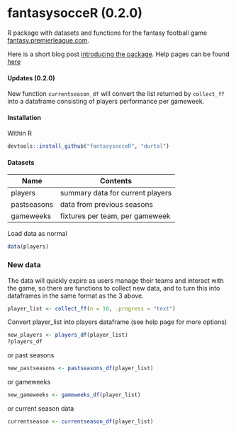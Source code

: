 fantasysocceR (0.2.0)
=============

R package with datasets and functions for the fantasy football game [fantasy.premierleague.com](http://fantasy.premierleague.com/).

Here is a short blog post [introducing the package](http://durtal.github.io/blog/r-package-fantasysocceR.html).  Help pages can be found [here](http://durtal.github.io/fantasysocceR/)

#### Updates (0.2.0)
New function `currentseason_df` will convert the list returned by ` collect_ff ` into a dataframe consisting of players performance per gameweek.

#### Installation
Within R
```R
devtools::install_github("fantasysocceR", "durtal")
```

#### Datasets
Name | Contents
-----|--------
players| summary data for current players
pastseasons| data from previous seasons
gameweeks| fixtures per team, per gameweek

Load data as normal
```R
data(players)
```

### New data
The data will quickly expire as users manage their teams and interact with the game, so there are functions to collect new data, and to turn this into dataframes in the same format as the 3 above.  

```R
player_list <- collect_ff(n = 10, .progress = "text")
```

Convert player_list into players dataframe (see help page for more options)
```R
new_players <- players_df(player_list)
?players_df
```
or past seasons
```R
new_pastseasons <- pastseasons_df(player_list)
```
or gameweeks
```R
new_gameweeks <- gameweeks_df(player_list)
```
or current season data
```R
currentseason <- currentseason_df(player_list)
```